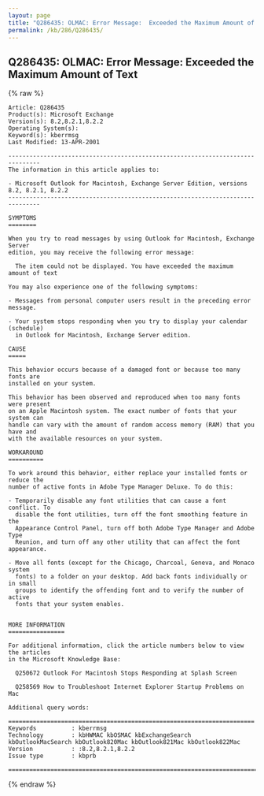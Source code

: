 ```yaml
---
layout: page
title: "Q286435: OLMAC: Error Message:  Exceeded the Maximum Amount of Text"
permalink: /kb/286/Q286435/
---
```


## Q286435: OLMAC: Error Message:  Exceeded the Maximum Amount of Text

{% raw %}

	Article: Q286435
	Product(s): Microsoft Exchange
	Version(s): 8.2,8.2.1,8.2.2
	Operating System(s): 
	Keyword(s): kberrmsg
	Last Modified: 13-APR-2001
	
	-------------------------------------------------------------------------------
	The information in this article applies to:
	
	- Microsoft Outlook for Macintosh, Exchange Server Edition, versions 8.2, 8.2.1, 8.2.2 
	-------------------------------------------------------------------------------
	
	SYMPTOMS
	========
	
	When you try to read messages by using Outlook for Macintosh, Exchange Server
	edition, you may receive the following error message:
	
	  The item could not be displayed. You have exceeded the maximum amount of text
	
	You may also experience one of the following symptoms:
	
	- Messages from personal computer users result in the preceding error message.
	
	- Your system stops responding when you try to display your calendar (schedule)
	  in Outlook for Macintosh, Exchange Server edition.
	
	CAUSE
	=====
	
	This behavior occurs because of a damaged font or because too many fonts are
	installed on your system.
	
	This behavior has been observed and reproduced when too many fonts were present
	on an Apple Macintosh system. The exact number of fonts that your system can
	handle can vary with the amount of random access memory (RAM) that you have and
	with the available resources on your system.
	
	WORKAROUND
	==========
	
	To work around this behavior, either replace your installed fonts or reduce the
	number of active fonts in Adobe Type Manager Deluxe. To do this:
	
	- Temporarily disable any font utilities that can cause a font conflict. To
	  disable the font utilities, turn off the font smoothing feature in the
	  Appearance Control Panel, turn off both Adobe Type Manager and Adobe Type
	  Reunion, and turn off any other utility that can affect the font appearance.
	
	- Move all fonts (except for the Chicago, Charcoal, Geneva, and Monaco system
	  fonts) to a folder on your desktop. Add back fonts individually or in small
	  groups to identify the offending font and to verify the number of active
	  fonts that your system enables.
	
	
	MORE INFORMATION
	================
	
	For additional information, click the article numbers below to view the articles
	in the Microsoft Knowledge Base:
	
	  Q250672 Outlook For Macintosh Stops Responding at Splash Screen
	
	  Q258569 How to Troubleshoot Internet Explorer Startup Problems on Mac
	
	Additional query words:
	
	======================================================================
	Keywords          : kberrmsg 
	Technology        : kbHWMAC kbOSMAC kbExchangeSearch kbOutlookMacSearch kbOutlook820Mac kbOutlook821Mac kbOutlook822Mac
	Version           : :8.2,8.2.1,8.2.2
	Issue type        : kbprb
	
	=============================================================================
	

{% endraw %}
